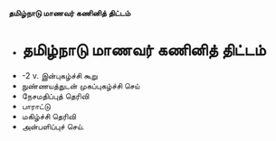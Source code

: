 **தமிழ்நாடு மாணவர் கணினித் திட்டம்**
- # தமிழ்நாடு மாணவர் கணினித் திட்டம்
- -2 v. இன்புகழ்ச்சி கூறு
- நுண்ணயத்துடன் முகப்புகழ்ச்சி செய்
- நேசமதிப்புத் தெரிவி
- பாராட்டு
- மகிழ்ச்சி தெரிவி
- அன்பளிப்புச் செய்.


